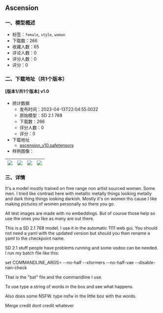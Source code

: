 ## Ascension
### 一、模型概述

- 标签：`female`, `style`, `woman`
- 下载数：266
- 收藏人数：65
- 评论人数：0
- 评分人数：0
- 评分：0

### 二、下载地址（共1个版本）

#### [版本1/共1个版本] v1.0

- 统计数据
  - 发布时间：2023-04-13T22:04:55.002Z
  - 原始模型：SD 2.1 768
  - 下载数：266
  - 评分人数：0
  - 评分：0
- 下载地址
  - [ascension_v10.safetensors](https://civitai.com/api/download/models/45076)
- 样例图像：

| <img src="https://image.civitai.com/xG1nkqKTMzGDvpLrqFT7WA/029537bb-9392-46da-dbc9-177665d49900/width=450/489306.jpeg" /> | <img src="https://image.civitai.com/xG1nkqKTMzGDvpLrqFT7WA/c0938d67-6228-409a-be8b-f627cafb6b00/width=450/489307.jpeg" /> | <img src="https://image.civitai.com/xG1nkqKTMzGDvpLrqFT7WA/fe596cb3-b923-4631-4cff-ddcaf276f600/width=450/489308.jpeg" /> | <img src="https://image.civitai.com/xG1nkqKTMzGDvpLrqFT7WA/ffa15165-d689-4a6e-0e72-36917bf31d00/width=450/489305.jpeg" /> |
| ---- | ---- | ---- | ---- |


### 三、详情
<p>It's a model mostly trained on free range non artist sourced women. Some men. I tried like contrast here with metallic metally things looking metally and dark thing things looking darkish.  Mostly it's on women tho cause I like making pictures of women personally so there you go. </p><p></p><p>All test images are made with no embeddings.  But of course those help so use the ones you like as many are out there.</p><p></p><p>This is a SD 2.1 768 model. I use it in the automatic 1111 web gui. You should not need a yaml with the updated version but should you then rename a yaml to the checkpoint name.</p><p></p><p>SD 2.1 stuff people have problems running and some vodoo can be needed. I run my batch file like this:</p><p>set COMMANDLINE_ARGS= --no-half --xformers --no-half-vae  --disable-nan-check</p><p></p><p>That is the "bat" file and the commandline I use.</p><p></p><p>To use type a string of words in the box and see what happens.</p><p></p><p>Also does some NSFW.  type nsfw in the little box with the words.</p><p></p><p>Merge credit dont credit whatever</p><p></p>